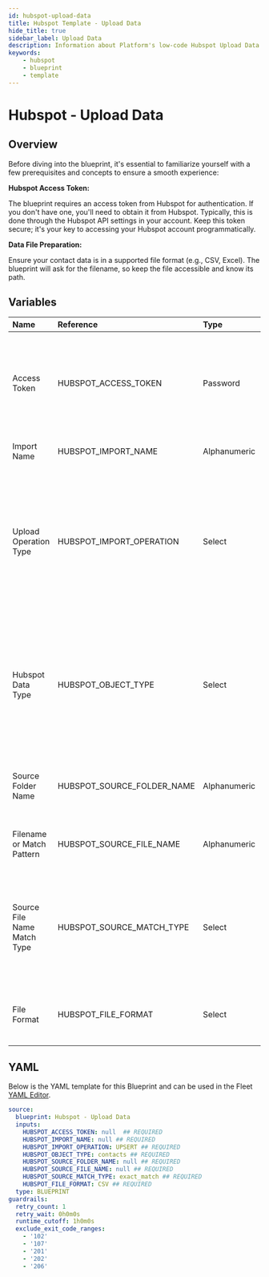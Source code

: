 ```yaml
---
id: hubspot-upload-data
title: Hubspot Template - Upload Data
hide_title: true
sidebar_label: Upload Data
description: Information about Platform's low-code Hubspot Upload Data blueprint. Hubspot integration for importing data. Supports various file formats and operations. 
keywords:
    - hubspot
    - blueprint
    - template
---
```


# Hubspot - Upload Data

## Overview
Before diving into the blueprint, it's essential to familiarize yourself with a few prerequisites and concepts to ensure a smooth experience:

**Hubspot Access Token:**

The blueprint requires an access token from Hubspot for authentication.
If you don't have one, you'll need to obtain it from Hubspot. Typically, this is done through the Hubspot API settings in your account.
Keep this token secure; it's your key to accessing your Hubspot account programmatically.

**Data File Preparation:**

Ensure your contact data is in a supported file format (e.g., CSV, Excel).
The blueprint will ask for the filename, so keep the file accessible and know its path.

## Variables

| Name | Reference | Type | Required | Default | Options | Description |
|:-----|:----------|:-----|:---------|:--------|:--------|:------------|
| Access Token | HUBSPOT_ACCESS_TOKEN  | Password |:white_check_mark: | - | - | Token for authenticating with Hubspot. This ensures secure access to the Hubspot account for exporting data. |
| Import Name | HUBSPOT_IMPORT_NAME  | Alphanumeric |:white_check_mark: | - | - |  A name to identify this import job. |
| Upload Operation Type | HUBSPOT_IMPORT_OPERATION  | Select |:white_check_mark: | `UPSERT` | Create: `CREATE`<br></br><br></br>Update: `UPDATE`<br></br><br></br>Upsert: `UPSERT`<br></br><br></br> | Choose the type of import operation (e.g., create, update). |
| Hubspot Data Type | HUBSPOT_OBJECT_TYPE  | Select |:white_check_mark: | `contacts` | Contacts: `contacts`<br></br><br></br>Companies: `companies`<br></br><br></br>Deals: `deals`<br></br><br></br> | Select which data object is being affected by the upload. |
| Source Folder Name | HUBSPOT_SOURCE_FOLDER_NAME  | Alphanumeric |:white_check_mark: | - | - | Directory where the blueprint will search for files to import. |
| Filename or Match Pattern | HUBSPOT_SOURCE_FILE_NAME  | Alphanumeric |:white_check_mark: | - | - | Exact name or regex pattern to identify the files for import. |
| Source File Name Match Type  | HUBSPOT_SOURCE_MATCH_TYPE  | Select |:white_check_mark: | `exact_match` | Exact: `exact_match`<br></br><br></br>Regex: `regex_match`<br></br><br></br> | Method for matching the source file name. Choose 'Exact' for exact names or 'Regex' for regular expression patterns. |
| File Format | HUBSPOT_FILE_FORMAT  | Select |:white_check_mark: | `CSV` | `CSV`,Excel Spreadsheet: `SPREADSHEET`<br></br><br></br> | Specify the format of the file being imported |


## YAML
Below is the YAML template for this Blueprint and can be used in the Fleet [YAML Editor](../../reference/fleets/yaml-editor.md).
```yaml
source:
  blueprint: Hubspot - Upload Data
  inputs:
    HUBSPOT_ACCESS_TOKEN: null  ## REQUIRED
    HUBSPOT_IMPORT_NAME: null ## REQUIRED
    HUBSPOT_IMPORT_OPERATION: UPSERT ## REQUIRED
    HUBSPOT_OBJECT_TYPE: contacts ## REQUIRED
    HUBSPOT_SOURCE_FOLDER_NAME: null ## REQUIRED
    HUBSPOT_SOURCE_FILE_NAME: null ## REQUIRED
    HUBSPOT_SOURCE_MATCH_TYPE: exact_match ## REQUIRED
    HUBSPOT_FILE_FORMAT: CSV ## REQUIRED
  type: BLUEPRINT
guardrails:
  retry_count: 1
  retry_wait: 0h0m0s
  runtime_cutoff: 1h0m0s
  exclude_exit_code_ranges:
    - '102'
    - '107'
    - '201'
    - '202'
    - '206'

```
